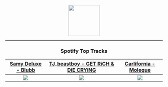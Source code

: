 <p align="center">
  <a href="https://www.tobiasmichael.de">
    <img src="https://tobiasmichael.de/assets/logo.gif" width="100" height="100"/>
  </a>
</p>

---

<h3 align="center">Spotify Top Tracks</h3>

[Samy Deluxe - Blubb](https://open.spotify.com/track/7dh6oWgfM55OzR7CsQn6cZ)|[TJ_beastboy - GET RiCH & DiE CRYiNG](https://open.spotify.com/track/15aPBg5lOo4Y3iFvBg7yTP)|[Carlifornia - Moleque](https://open.spotify.com/track/731Ezexbe22F1hJ6R6Oc4u)
:---:|:----:|:----:
<img src="https://i.scdn.co/image/ab67616d00001e0291159909efd4363b89f87ed4"/>|<img src="https://i.scdn.co/image/ab67616d00001e02a924f58cc8962b7603024793"/>|<img src="https://i.scdn.co/image/ab67616d00001e02828b8f09d7055982be08ea92"/>